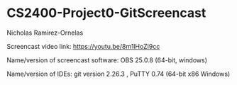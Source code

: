 # CS2400-Project0-GitScreencast

Nicholas Ramirez-Ornelas

Screencast video link: https://youtu.be/8m1lHoZl9cc

Name/version of screencast software: OBS 25.0.8 (64-bit, windows)

Name/version of IDEs: git version 2.26.3 , PuTTY 0.74 (64-bit x86 Windows)
